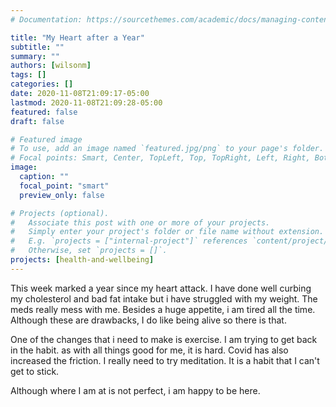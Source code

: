 ```yaml
---
# Documentation: https://sourcethemes.com/academic/docs/managing-content/

title: "My Heart after a Year"
subtitle: ""
summary: ""
authors: [wilsonm]
tags: []
categories: []
date: 2020-11-08T21:09:17-05:00
lastmod: 2020-11-08T21:09:28-05:00
featured: false
draft: false

# Featured image
# To use, add an image named `featured.jpg/png` to your page's folder.
# Focal points: Smart, Center, TopLeft, Top, TopRight, Left, Right, BottomLeft, Bottom, BottomRight.
image:
  caption: ""
  focal_point: "smart"
  preview_only: false

# Projects (optional).
#   Associate this post with one or more of your projects.
#   Simply enter your project's folder or file name without extension.
#   E.g. `projects = ["internal-project"]` references `content/project/deep-learning/index.md`.
#   Otherwise, set `projects = []`.
projects: [health-and-wellbeing]
---
```


This week marked a year since my heart attack. I have done well curbing my cholesterol and bad fat intake but i have struggled with my weight. The meds really mess with me. Besides a huge appetite, i am tired all the time. Although these are drawbacks, I do like being alive so there is that. 

One of the changes that i need to make is exercise. I am trying to get back in the habit. as with all things good for me, it is hard. Covid has also increased the friction. I really need to try meditation. It is a habit that I can't get to stick.

Although where I am at is not perfect, i am happy to be here. 


